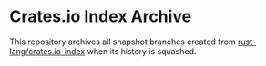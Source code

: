 # Crates.io Index Archive

This repository archives all snapshot branches created from
[rust-lang/crates.io-index](https://github.com/rust-lang/crates.io-index) when its history is
squashed.

